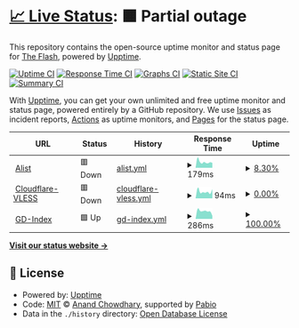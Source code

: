 # [📈 Live Status](https://DeadMan30.github.io/Awesome-Uptime): <!--live status--> **🟧 Partial outage**

This repository contains the open-source uptime monitor and status page for [The Flash](https://DeadMan30.github.io/Awesome-Uptime), powered by [Upptime](https://github.com/upptime/upptime).

[![Uptime CI](https://github.com/DeadMan30/Awesome-Uptime/workflows/Uptime%20CI/badge.svg)](https://github.com/DeadMan30/Awesome-Uptime/actions?query=workflow%3A%22Uptime+CI%22)
[![Response Time CI](https://github.com/DeadMan30/Awesome-Uptime/workflows/Response%20Time%20CI/badge.svg)](https://github.com/DeadMan30/Awesome-Uptime/actions?query=workflow%3A%22Response+Time+CI%22)
[![Graphs CI](https://github.com/DeadMan30/Awesome-Uptime/workflows/Graphs%20CI/badge.svg)](https://github.com/DeadMan30/Awesome-Uptime/actions?query=workflow%3A%22Graphs+CI%22)
[![Static Site CI](https://github.com/DeadMan30/Awesome-Uptime/workflows/Static%20Site%20CI/badge.svg)](https://github.com/DeadMan30/Awesome-Uptime/actions?query=workflow%3A%22Static+Site+CI%22)
[![Summary CI](https://github.com/DeadMan30/Awesome-Uptime/workflows/Summary%20CI/badge.svg)](https://github.com/DeadMan30/Awesome-Uptime/actions?query=workflow%3A%22Summary+CI%22)

With [Upptime](https://upptime.js.org), you can get your own unlimited and free uptime monitor and status page, powered entirely by a GitHub repository. We use [Issues](https://github.com/DeadMan30/Awesome-Uptime/issues) as incident reports, [Actions](https://github.com/DeadMan30/Awesome-Uptime/actions) as uptime monitors, and [Pages](https://DeadMan30.github.io/Awesome-Uptime) for the status page.

<!--start: status pages-->
<!-- This summary is generated by Upptime (https://github.com/upptime/upptime) -->
<!-- Do not edit this manually, your changes will be overwritten -->
<!-- prettier-ignore -->
| URL | Status | History | Response Time | Uptime |
| --- | ------ | ------- | ------------- | ------ |
| <img alt="" src="https://icons.duckduckgo.com/ip3/alist-deadman30.koyeb.app.ico" height="13"> [Alist](https://alist-deadman30.koyeb.app/) | 🟥 Down | [alist.yml](https://github.com/DeadMan30/Awesome-Uptime/commits/HEAD/history/alist.yml) | <details><summary><img alt="Response time graph" src="./graphs/alist/response-time-week.png" height="20"> 179ms</summary><br><a href="https://DeadMan30.github.io/Awesome-Uptime/history/alist"><img alt="Response time 392" src="https://img.shields.io/endpoint?url=https%3A%2F%2Fraw.githubusercontent.com%2FDeadMan30%2FAwesome-Uptime%2FHEAD%2Fapi%2Falist%2Fresponse-time.json"></a><br><a href="https://DeadMan30.github.io/Awesome-Uptime/history/alist"><img alt="24-hour response time 194" src="https://img.shields.io/endpoint?url=https%3A%2F%2Fraw.githubusercontent.com%2FDeadMan30%2FAwesome-Uptime%2FHEAD%2Fapi%2Falist%2Fresponse-time-day.json"></a><br><a href="https://DeadMan30.github.io/Awesome-Uptime/history/alist"><img alt="7-day response time 179" src="https://img.shields.io/endpoint?url=https%3A%2F%2Fraw.githubusercontent.com%2FDeadMan30%2FAwesome-Uptime%2FHEAD%2Fapi%2Falist%2Fresponse-time-week.json"></a><br><a href="https://DeadMan30.github.io/Awesome-Uptime/history/alist"><img alt="30-day response time 554" src="https://img.shields.io/endpoint?url=https%3A%2F%2Fraw.githubusercontent.com%2FDeadMan30%2FAwesome-Uptime%2FHEAD%2Fapi%2Falist%2Fresponse-time-month.json"></a><br><a href="https://DeadMan30.github.io/Awesome-Uptime/history/alist"><img alt="1-year response time 392" src="https://img.shields.io/endpoint?url=https%3A%2F%2Fraw.githubusercontent.com%2FDeadMan30%2FAwesome-Uptime%2FHEAD%2Fapi%2Falist%2Fresponse-time-year.json"></a></details> | <details><summary><a href="https://DeadMan30.github.io/Awesome-Uptime/history/alist">8.30%</a></summary><a href="https://DeadMan30.github.io/Awesome-Uptime/history/alist"><img alt="All-time uptime 65.14%" src="https://img.shields.io/endpoint?url=https%3A%2F%2Fraw.githubusercontent.com%2FDeadMan30%2FAwesome-Uptime%2FHEAD%2Fapi%2Falist%2Fuptime.json"></a><br><a href="https://DeadMan30.github.io/Awesome-Uptime/history/alist"><img alt="24-hour uptime 0.00%" src="https://img.shields.io/endpoint?url=https%3A%2F%2Fraw.githubusercontent.com%2FDeadMan30%2FAwesome-Uptime%2FHEAD%2Fapi%2Falist%2Fuptime-day.json"></a><br><a href="https://DeadMan30.github.io/Awesome-Uptime/history/alist"><img alt="7-day uptime 8.30%" src="https://img.shields.io/endpoint?url=https%3A%2F%2Fraw.githubusercontent.com%2FDeadMan30%2FAwesome-Uptime%2FHEAD%2Fapi%2Falist%2Fuptime-week.json"></a><br><a href="https://DeadMan30.github.io/Awesome-Uptime/history/alist"><img alt="30-day uptime 73.33%" src="https://img.shields.io/endpoint?url=https%3A%2F%2Fraw.githubusercontent.com%2FDeadMan30%2FAwesome-Uptime%2FHEAD%2Fapi%2Falist%2Fuptime-month.json"></a><br><a href="https://DeadMan30.github.io/Awesome-Uptime/history/alist"><img alt="1-year uptime 65.14%" src="https://img.shields.io/endpoint?url=https%3A%2F%2Fraw.githubusercontent.com%2FDeadMan30%2FAwesome-Uptime%2FHEAD%2Fapi%2Falist%2Fuptime-year.json"></a></details>
| <img alt="" src="https://icons.duckduckgo.com/ip3/server.reckon.workers.dev.ico" height="13"> [Cloudflare-VLESS](https://server.reckon.workers.dev/) | 🟥 Down | [cloudflare-vless.yml](https://github.com/DeadMan30/Awesome-Uptime/commits/HEAD/history/cloudflare-vless.yml) | <details><summary><img alt="Response time graph" src="./graphs/cloudflare-vless/response-time-week.png" height="20"> 94ms</summary><br><a href="https://DeadMan30.github.io/Awesome-Uptime/history/cloudflare-vless"><img alt="Response time 95" src="https://img.shields.io/endpoint?url=https%3A%2F%2Fraw.githubusercontent.com%2FDeadMan30%2FAwesome-Uptime%2FHEAD%2Fapi%2Fcloudflare-vless%2Fresponse-time.json"></a><br><a href="https://DeadMan30.github.io/Awesome-Uptime/history/cloudflare-vless"><img alt="24-hour response time 75" src="https://img.shields.io/endpoint?url=https%3A%2F%2Fraw.githubusercontent.com%2FDeadMan30%2FAwesome-Uptime%2FHEAD%2Fapi%2Fcloudflare-vless%2Fresponse-time-day.json"></a><br><a href="https://DeadMan30.github.io/Awesome-Uptime/history/cloudflare-vless"><img alt="7-day response time 94" src="https://img.shields.io/endpoint?url=https%3A%2F%2Fraw.githubusercontent.com%2FDeadMan30%2FAwesome-Uptime%2FHEAD%2Fapi%2Fcloudflare-vless%2Fresponse-time-week.json"></a><br><a href="https://DeadMan30.github.io/Awesome-Uptime/history/cloudflare-vless"><img alt="30-day response time 92" src="https://img.shields.io/endpoint?url=https%3A%2F%2Fraw.githubusercontent.com%2FDeadMan30%2FAwesome-Uptime%2FHEAD%2Fapi%2Fcloudflare-vless%2Fresponse-time-month.json"></a><br><a href="https://DeadMan30.github.io/Awesome-Uptime/history/cloudflare-vless"><img alt="1-year response time 95" src="https://img.shields.io/endpoint?url=https%3A%2F%2Fraw.githubusercontent.com%2FDeadMan30%2FAwesome-Uptime%2FHEAD%2Fapi%2Fcloudflare-vless%2Fresponse-time-year.json"></a></details> | <details><summary><a href="https://DeadMan30.github.io/Awesome-Uptime/history/cloudflare-vless">0.00%</a></summary><a href="https://DeadMan30.github.io/Awesome-Uptime/history/cloudflare-vless"><img alt="All-time uptime 16.26%" src="https://img.shields.io/endpoint?url=https%3A%2F%2Fraw.githubusercontent.com%2FDeadMan30%2FAwesome-Uptime%2FHEAD%2Fapi%2Fcloudflare-vless%2Fuptime.json"></a><br><a href="https://DeadMan30.github.io/Awesome-Uptime/history/cloudflare-vless"><img alt="24-hour uptime 0.00%" src="https://img.shields.io/endpoint?url=https%3A%2F%2Fraw.githubusercontent.com%2FDeadMan30%2FAwesome-Uptime%2FHEAD%2Fapi%2Fcloudflare-vless%2Fuptime-day.json"></a><br><a href="https://DeadMan30.github.io/Awesome-Uptime/history/cloudflare-vless"><img alt="7-day uptime 0.00%" src="https://img.shields.io/endpoint?url=https%3A%2F%2Fraw.githubusercontent.com%2FDeadMan30%2FAwesome-Uptime%2FHEAD%2Fapi%2Fcloudflare-vless%2Fuptime-week.json"></a><br><a href="https://DeadMan30.github.io/Awesome-Uptime/history/cloudflare-vless"><img alt="30-day uptime 0.00%" src="https://img.shields.io/endpoint?url=https%3A%2F%2Fraw.githubusercontent.com%2FDeadMan30%2FAwesome-Uptime%2FHEAD%2Fapi%2Fcloudflare-vless%2Fuptime-month.json"></a><br><a href="https://DeadMan30.github.io/Awesome-Uptime/history/cloudflare-vless"><img alt="1-year uptime 16.26%" src="https://img.shields.io/endpoint?url=https%3A%2F%2Fraw.githubusercontent.com%2FDeadMan30%2FAwesome-Uptime%2FHEAD%2Fapi%2Fcloudflare-vless%2Fuptime-year.json"></a></details>
| <img alt="" src="https://icons.duckduckgo.com/ip3/trx.reckon.workers.dev.ico" height="13"> [GD-Index](https://trx.reckon.workers.dev/) | 🟩 Up | [gd-index.yml](https://github.com/DeadMan30/Awesome-Uptime/commits/HEAD/history/gd-index.yml) | <details><summary><img alt="Response time graph" src="./graphs/gd-index/response-time-week.png" height="20"> 286ms</summary><br><a href="https://DeadMan30.github.io/Awesome-Uptime/history/gd-index"><img alt="Response time 272" src="https://img.shields.io/endpoint?url=https%3A%2F%2Fraw.githubusercontent.com%2FDeadMan30%2FAwesome-Uptime%2FHEAD%2Fapi%2Fgd-index%2Fresponse-time.json"></a><br><a href="https://DeadMan30.github.io/Awesome-Uptime/history/gd-index"><img alt="24-hour response time 356" src="https://img.shields.io/endpoint?url=https%3A%2F%2Fraw.githubusercontent.com%2FDeadMan30%2FAwesome-Uptime%2FHEAD%2Fapi%2Fgd-index%2Fresponse-time-day.json"></a><br><a href="https://DeadMan30.github.io/Awesome-Uptime/history/gd-index"><img alt="7-day response time 286" src="https://img.shields.io/endpoint?url=https%3A%2F%2Fraw.githubusercontent.com%2FDeadMan30%2FAwesome-Uptime%2FHEAD%2Fapi%2Fgd-index%2Fresponse-time-week.json"></a><br><a href="https://DeadMan30.github.io/Awesome-Uptime/history/gd-index"><img alt="30-day response time 240" src="https://img.shields.io/endpoint?url=https%3A%2F%2Fraw.githubusercontent.com%2FDeadMan30%2FAwesome-Uptime%2FHEAD%2Fapi%2Fgd-index%2Fresponse-time-month.json"></a><br><a href="https://DeadMan30.github.io/Awesome-Uptime/history/gd-index"><img alt="1-year response time 272" src="https://img.shields.io/endpoint?url=https%3A%2F%2Fraw.githubusercontent.com%2FDeadMan30%2FAwesome-Uptime%2FHEAD%2Fapi%2Fgd-index%2Fresponse-time-year.json"></a></details> | <details><summary><a href="https://DeadMan30.github.io/Awesome-Uptime/history/gd-index">100.00%</a></summary><a href="https://DeadMan30.github.io/Awesome-Uptime/history/gd-index"><img alt="All-time uptime 100.00%" src="https://img.shields.io/endpoint?url=https%3A%2F%2Fraw.githubusercontent.com%2FDeadMan30%2FAwesome-Uptime%2FHEAD%2Fapi%2Fgd-index%2Fuptime.json"></a><br><a href="https://DeadMan30.github.io/Awesome-Uptime/history/gd-index"><img alt="24-hour uptime 100.00%" src="https://img.shields.io/endpoint?url=https%3A%2F%2Fraw.githubusercontent.com%2FDeadMan30%2FAwesome-Uptime%2FHEAD%2Fapi%2Fgd-index%2Fuptime-day.json"></a><br><a href="https://DeadMan30.github.io/Awesome-Uptime/history/gd-index"><img alt="7-day uptime 100.00%" src="https://img.shields.io/endpoint?url=https%3A%2F%2Fraw.githubusercontent.com%2FDeadMan30%2FAwesome-Uptime%2FHEAD%2Fapi%2Fgd-index%2Fuptime-week.json"></a><br><a href="https://DeadMan30.github.io/Awesome-Uptime/history/gd-index"><img alt="30-day uptime 100.00%" src="https://img.shields.io/endpoint?url=https%3A%2F%2Fraw.githubusercontent.com%2FDeadMan30%2FAwesome-Uptime%2FHEAD%2Fapi%2Fgd-index%2Fuptime-month.json"></a><br><a href="https://DeadMan30.github.io/Awesome-Uptime/history/gd-index"><img alt="1-year uptime 100.00%" src="https://img.shields.io/endpoint?url=https%3A%2F%2Fraw.githubusercontent.com%2FDeadMan30%2FAwesome-Uptime%2FHEAD%2Fapi%2Fgd-index%2Fuptime-year.json"></a></details>

<!--end: status pages-->

[**Visit our status website →**](https://DeadMan30.github.io/Awesome-Uptime)

## 📄 License

- Powered by: [Upptime](https://github.com/upptime/upptime)
- Code: [MIT](./LICENSE) © [Anand Chowdhary](https://anandchowdhary.com), supported by [Pabio](https://pabio.com)
- Data in the `./history` directory: [Open Database License](https://opendatacommons.org/licenses/odbl/1-0/)
